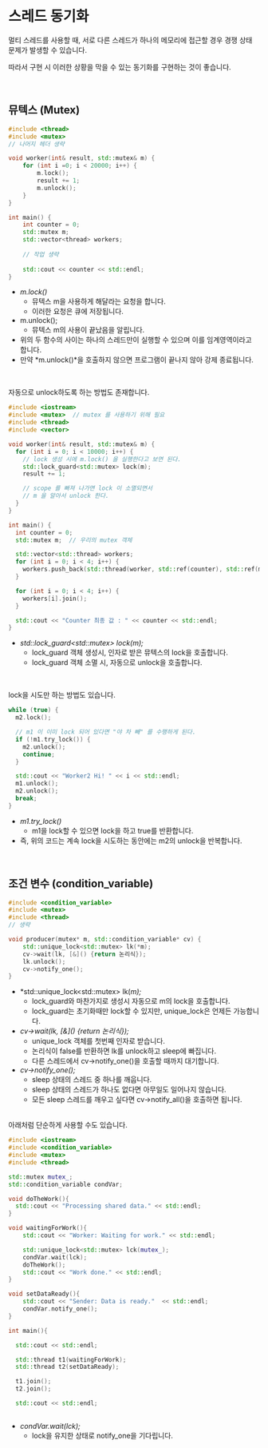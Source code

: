# 스레드 동기화

멀티 스레드를 사용할 때, 서로 다른 스레드가 하나의 메모리에 접근할 경우 경쟁 상태 문제가 발생할 수 있습니다.

따라서 구현 시 이러한 상황을 막을 수 있는 동기화를 구현하는 것이 좋습니다.

<br>

## 뮤텍스 (Mutex)

```c++
#include <thread>
#include <mutex>
// 나머지 헤더 생략

void worker(int& result, std::mutex& m) {
    for (int i =0; i < 20000; i++) {
        m.lock();
        result += 1;
        m.unlock();
    }
}

int main() {
    int counter = 0;
    std::mutex m;
    std::vector<thread> workers;
    
    // 작업 생략
    
    std::cout << counter << std::endl;
}
```

* *m.lock()*
  * 뮤텍스 m을 사용하게 해달라는 요청을 합니다.
  * 이러한 요청은 큐에 저장됩니다.
* m.unlock();
  * 뮤텍스 m의 사용이 끝났음을 알립니다.
* 위의 두 함수의 사이는 하나의 스레드만이 실행할 수 있으며 이를 임계영역이라고 합니다.
* 만약 *m.unlock()*을 호출하지 않으면 프로그램이 끝나지 않아 강제 종료됩니다.

<br>

자동으로 unlock하도록 하는 방법도 존재합니다.

```c++
#include <iostream>
#include <mutex>  // mutex 를 사용하기 위해 필요
#include <thread>
#include <vector>

void worker(int& result, std::mutex& m) {
  for (int i = 0; i < 10000; i++) {
    // lock 생성 시에 m.lock() 을 실행한다고 보면 된다.
    std::lock_guard<std::mutex> lock(m);
    result += 1;

    // scope 를 빠져 나가면 lock 이 소멸되면서
    // m 을 알아서 unlock 한다.
  }
}

int main() {
  int counter = 0;
  std::mutex m;  // 우리의 mutex 객체

  std::vector<std::thread> workers;
  for (int i = 0; i < 4; i++) {
    workers.push_back(std::thread(worker, std::ref(counter), std::ref(m)));
  }

  for (int i = 0; i < 4; i++) {
    workers[i].join();
  }

  std::cout << "Counter 최종 값 : " << counter << std::endl;
}
```

* *std::lock_guard\<std::mutex> lock(m);*
  * lock_guard 객체 생성시, 인자로 받은 뮤텍스의 lock을 호출합니다.
  * lock_guard 객체 소멸 시, 자동으로 unlock을 호출합니다.

<br>

lock을 시도만 하는 방법도 있습니다.

```cpp
while (true) {
  m2.lock();

  // m1 이 이미 lock 되어 있다면 "야 차 빼" 를 수행하게 된다.
  if (!m1.try_lock()) {
    m2.unlock();
    continue;
  }

  std::cout << "Worker2 Hi! " << i << std::endl;
  m1.unlock();
  m2.unlock();
  break;
}
```

* *m1.try_lock()*
  * m1을 lock할 수 있으면 lock을 하고 true를 반환합니다.
* 즉, 위의 코드는 계속 lock을 시도하는 동안에는 m2의 unlock을 반복합니다.

<br>

## 조건 변수 (condition_variable)

```c++
#include <condition_variable>
#include <mutex>
#include <thread>
// 생략

void producer(mutex* m, std::condition_variable* cv) {
	std::unique_lock<std::mutex> lk(*m);
    cv->wait(lk, [&]() {return 논리식});
  	lk.unlock();
    cv->notify_one();
}
```

* *std::unique_lock\<std::mutex> lk(*m);*
  * lock_guard와 마찬가지로 생성시 자동으로 m의 lock을 호출합니다.
  * lock_guard는 초기화때만 lock할 수 있지만, unique_lock은 언제든 가능합니다.
* *cv->wait(lk, \[&]() {return 논리식});*
  * unique_lock 객체를 첫번째 인자로 받습니다. 
  * 논리식이 false를 반환하면 lk를 unlock하고 sleep에 빠집니다.
  * 다른 스레드에서 cv->notify_one()을 호출할 때까지 대기합니다.
* *cv->notify_one();*
  * sleep 상태의 스레드 중 하나를 깨웁니다. 
  * sleep 상태의 스레드가 하나도 없다면 아무일도 일어나지 않습니다.
  * 모든 sleep 스레드를 깨우고 싶다면 cv->notify_all()을 호출하면 됩니다.

<br>
아래처럼 단순하게 사용할 수도 있습니다.

```c++
#include <iostream>
#include <condition_variable>
#include <mutex>
#include <thread>

std::mutex mutex_;
std::condition_variable condVar;

void doTheWork(){
  std::cout << "Processing shared data." << std::endl;
}

void waitingForWork(){
    std::cout << "Worker: Waiting for work." << std::endl;

    std::unique_lock<std::mutex> lck(mutex_);
    condVar.wait(lck);
    doTheWork();
    std::cout << "Work done." << std::endl;
}

void setDataReady(){
    std::cout << "Sender: Data is ready."  << std::endl;
    condVar.notify_one();
}

int main(){

  std::cout << std::endl;

  std::thread t1(waitingForWork);
  std::thread t2(setDataReady);

  t1.join();
  t2.join();

  std::cout << std::endl;
  
```

* *condVar.wait(lck);*
  * lock을 유지한 상태로 notify_one을 기다립니다.
